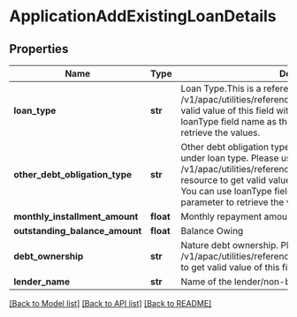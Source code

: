 # ApplicationAddExistingLoanDetails

## Properties
Name | Type | Description | Notes
------------ | ------------- | ------------- | -------------
**loan_type** | **str** | Loan Type.This is a reference data field. Please use /v1/apac/utilities/referenceData/{loanType} resource to get valid value of this field with description. You can use loanType field name as the referenceCode parameter to retrieve the values. | [optional] 
**other_debt_obligation_type** | **str** | Other debt obligation type. Free text if others is selected under loan type. Please use /v1/apac/utilities/referenceData/{otherDebtObligationType} resource to get valid value of this field with description. You can use loanType field name as the referenceCode parameter to retrieve the values. | [optional] 
**monthly_installment_amount** | **float** | Monthly repayment amount | [optional] 
**outstanding_balance_amount** | **float** | Balance Owing | [optional] 
**debt_ownership** | **str** | Nature debt ownership. Please use /v1/apac/utilities/referenceData/{debtOwnership} resource to get valid value of this field with description. | [optional] 
**lender_name** | **str** | Name of the lender/non-banking financial institution. | [optional] 

[[Back to Model list]](../README.md#documentation-for-models) [[Back to API list]](../README.md#documentation-for-api-endpoints) [[Back to README]](../README.md)

